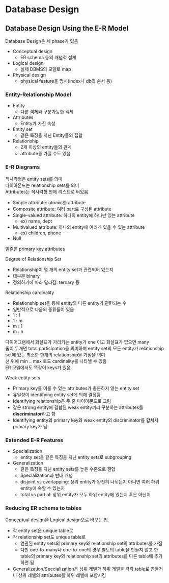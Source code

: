 # Database Design
## Database Design Using the E-R Model
Database Design은 세 phase가 있음
- Conceptual design
    - ER schema 등의 개념적 설계
- Logical design
    - 실제 DBMS의 모델로 map
- Physical design
    - physical feature을 명시(index나 db의 순서 등)
### Entity-Relationship Model
- Entity
    - 다른 객체와 구분가능한 객체
- Attributes
    - Entity가 가진 속성
- Entity set
    - 같은 특징을 지닌 Entity들의 집합
- Relationship
    - 2개 이상의 entity들의 관계
    - attribute를 가질 수도 있음
### E-R Diagrams
직사각형은 entity sets를 의미  
다이아몬드는 relationship sets를 의미  
Attributes는 직사각형 안에 리스트로 써있음  
- Simple attribute: atomic한 attribute
- Composite attribute: 여러 part로 구성된 attribute
- Single-valued attribute: 하나의 entity에 하나만 있는 attribute
    - ex) name, dept
- Multivalued attribute: 하나의 entity에 여러개 있을 수 있는 attribute
    - ex) children, phone
- Null

밑줄은 primary key attributes  

Degree of Relationship Set
- Relationship이 몇 개의 entity set과 관련되어 있는지
- 대부분 binary
- 정의하기에 따라 달라짐: ternary 등  

Relationship cardinality
- Relationship set을 통해 entity와 다른 entity가 관련되는 수
- 일반적으로 다음의 종류들이 있음
- 1 : 1
- 1 : m
- m : 1
- m : n

다이어그램에서 화살표가 가리키는 entity가 one 이고 화살표가 없으면 many  
줄이 두개면 total participation을 의미하며 entity set의 모든 entity가 relationship set에 있는 최소한 한개의 relationship을 가짐을 의미  
선 위에 min .. max 로도 cardinality를 나타낼 수 있음  
ER 모델에서도 똑같이 keys가 있음  

Weak entity sets
- Primary key를 이룰 수 있는 attributes가 충분하지 않는 entity set
- 유일성이 identifying entity set에 의해 결정됨
- Identifying relationship은 두 줄 다이아몬드로 그림
- 같은 strong entity에 결합된 weak entity끼리 구분하는 attributes를 **discriminator**라고 함
- Identifying entity의 primary key와 weak entity의 discriminator를 합쳐서 primary key가 됨

### Extended E-R Features
- Specialization
    - entity set을 같은 특징을 지닌 entity sets로 subgrouping
- Generalization
    - 같은 특징을 지닌 entity sets를 높은 수준으로 결합
    - Specialization과 반대 개념
    - disjoint vs overlapping: 상위 entity가 완전히 나뉘는지 아니면 여러 하위 entity에 속할 수 있는지
    - total vs partial: 상위 entity가 모두 하위 entity에 있는지 혹은 아닌지

### Reducing ER schema to tables
Conceptual design을 Logical design으로 바꾸는 법  
- 각 entity set은 unique table로
- 각 relationship set도 unique table로
    - 연관된 entity sets의 primary key와 relationship set의 attributes를 가짐
    - 다만 one-to-many나 one-to-one의 경우 별도의 table을 만들지 않고 한 table의 primary key와 relationship set의 attributes를 다른 table에 추가하면 됨
- Generalization/Specialization은 상위 레벨과 하위 레벨을 각각 table로 만들거나 상위 레벨의 attributes를 하위 레벨에 포함시킴